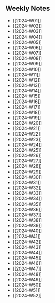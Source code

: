 ## Weekly Notes

- [[2024-W01]]
- [[2024-W02]]
- [[2024-W03]]
- [[2024-W04]]
- [[2024-W05]]
- [[2024-W06]]
- [[2024-W07]]
- [[2024-W08]]
- [[2024-W09]]
- [[2024-W10]]
- [[2024-W11]]
- [[2024-W12]]
- [[2024-W13]]
- [[2024-W14]]
- [[2024-W15]]
- [[2024-W16]]
- [[2024-W17]]
- [[2024-W18]]
- [[2024-W19]]
- [[2024-W20]]
- [[2024-W21]]
- [[2024-W22]]
- [[2024-W23]]
- [[2024-W24]]
- [[2024-W25]]
- [[2024-W26]]
- [[2024-W27]]
- [[2024-W28]]
- [[2024-W29]]
- [[2024-W30]]
- [[2024-W31]]
- [[2024-W32]]
- [[2024-W33]]
- [[2024-W34]]
- [[2024-W35]]
- [[2024-W36]]
- [[2024-W37]]
- [[2024-W38]]
- [[2024-W39]]
- [[2024-W40]]
- [[2024-W41]]
- [[2024-W42]]
- [[2024-W43]]
- [[2024-W44]]
- [[2024-W45]]
- [[2024-W46]]
- [[2024-W47]]
- [[2024-W48]]
- [[2024-W49]]
- [[2024-W50]]
- [[2024-W51]]
- [[2024-W52]]